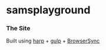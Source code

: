 # samsplayground

### The Site

Built using [harp][harp] + [gulp][gulp] + [BrowserSync][BS]

[harp]: <http://harpjs.com/>
[gulp]: <http://gulpjs.com/>
[BS]:   <http://www.browsersync.io/>


